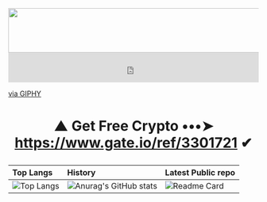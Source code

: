 <img src="https://media.giphy.com/media/NcSRM70PbxRbR0PMZJ/giphy.gif" width="728" height="90" />

<div style="width:100%;height:0;padding-bottom:12%;position:relative;"><iframe src="https://giphy.com/embed/NcSRM70PbxRbR0PMZJ" width="100%" height="100%" style="position:absolute" frameBorder="0" class="giphy-embed" allowFullScreen></iframe></div><p><a href="https://giphy.com/gifs/digital-community-it-forum-hackersge-NcSRM70PbxRbR0PMZJ">via GIPHY</a></p>

# <p align="center"> ▲ Get Free Crypto •••➤ https://www.gate.io/ref/3301721 ✔ </center>

| Top Langs |   History   | Latest Public repo                 |
| :-------- | :------- | :------------------------- |
| ![Top Langs](https://github-readme-stats.vercel.app/api/top-langs/?username=KhetaguriDimitri&layout=compact) | ![Anurag's GitHub stats](https://github-readme-stats.vercel.app/api?username=KhetaguriDimitri&show_icons=true&theme=radical)|![Readme Card](https://github-readme-stats.vercel.app/api/pin/?username=KhetaguriDimitri&repo=SQL-Injection)|
